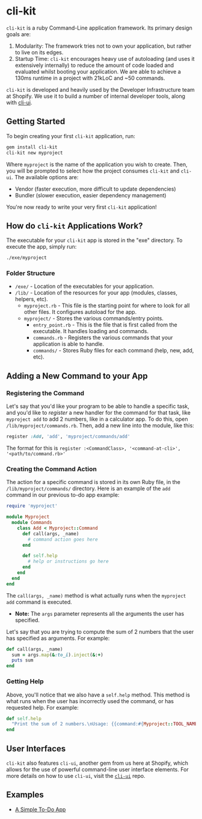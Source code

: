 # cli-kit

`cli-kit` is a ruby Command-Line application framework. Its primary design goals are:

1. Modularity: The framework tries not to own your application, but rather to live on its edges.
2. Startup Time: `cli-kit` encourages heavy use of autoloading (and uses it extensively internally)
   to reduce the amount of code loaded and evaluated whilst booting your application. We are able to
   achieve a 130ms runtime in a project with 21kLoC and ~50 commands.

`cli-kit` is developed and heavily used by the Developer Infrastructure team at Shopify. We use it
to build a number of internal developer tools, along with
[cli-ui](https://github.com/shopify/cli-ui).

## Getting Started

To begin creating your first `cli-kit` application, run:
```bash
gem install cli-kit
cli-kit new myproject
```

Where `myproject` is the name of the application you wish to create.  Then, you will be prompted to
select how the project consumes `cli-kit` and `cli-ui`.  The available options are:
- Vendor (faster execution, more difficult to update dependencies)
- Bundler (slower execution, easier dependency management)

You're now ready to write your very first `cli-kit` application!

## How do `cli-kit` Applications Work?

The executable for your `cli-kit` app is stored in the "exe" directory.  To execute the app, simply
run:
```bash
./exe/myproject
```

### Folder Structure
* `/exe/` - Location of the executables for your application.
* `/lib/` - Location of the resources for your app (modules, classes, helpers, etc).
    * `myproject.rb` - This file is the starting point for where to look for all other files. It
    configures autoload for the app.
    * `myproject/` - Stores the various commands/entry points.
        * `entry_point.rb` - This is the file that is first called from the executable. It handles 
        loading and commands.
        * `commands.rb` - Registers the various commands that your application is able to handle.
        * `commands/` - Stores Ruby files for each command (help, new, add, etc).

## Adding a New Command to your App

### Registering the Command

Let's say that you'd like your program to be able to handle a specific task, and you'd like to
_register_ a new handler for the command for that task, like `myproject add` to add 2 numbers, like
in a calculator app.
To do this, open `/lib/myproject/commands.rb`. Then, add a new line into the module, like this:
```ruby
register :Add, 'add', 'myproject/commands/add'
```

The format for this is `register :<CommandClass>, '<command-at-cli>', '<path/to/command.rb>'`

### Creating the Command Action

The action for a specific command is stored in its own Ruby file, in the `/lib/myproject/commands/`
directory.  Here is an example of the `add` command in our previous to-do app example:
```ruby
require 'myproject'

module Myproject
  module Commands
    class Add < Myproject::Command
      def call(args, _name)
        # command action goes here
      end

      def self.help
        # help or instructions go here
      end
    end
  end
end

```

The `call(args, _name)` method is what actually runs when the `myproject add` command is executed.

- **Note:** The `args` parameter represents all the arguments the user has specified.

Let's say that you are trying to compute the sum of 2 numbers that the user has specified as
arguments.  For example:
```ruby
def call(args, _name)
  sum = args.map(&:to_i).inject(&:+)
  puts sum
end
```

### Getting Help

Above, you'll notice that we also have a `self.help` method.  This method is what runs when the user
has incorrectly used the command, or has requested help.  For example:
```ruby
def self.help
  "Print the sum of 2 numbers.\nUsage: {{command:#{Myproject::TOOL_NAME} add}} 5 7"
end
```

## User Interfaces

`cli-kit` also features `cli-ui`, another gem from us here at Shopify, which allows for the use of
powerful command-line user interface elements. For more details on how to use `cli-ui`, visit the 
[`cli-ui`](https://github.com/Shopify/cli-ui) repo.

## Examples

- [A Simple To-Do App](https://github.com/Shopify/cli-kit-example)
